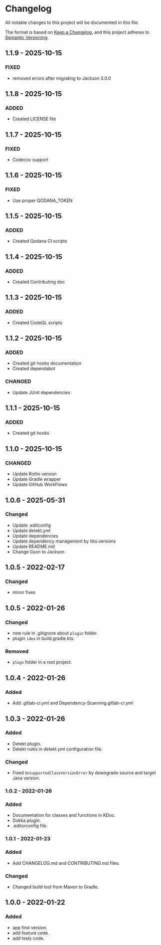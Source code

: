 # Changelog

All notable changes to this project will be documented in this file.

The format is based on [Keep a Changelog](https://keepachangelog.com/en/1.0.0/), and this project adheres
to [Semantic Versioning](https://semver.org/spec/v2.0.0.html).

## 1.1.9 - 2025-10-15

### FIXED

- removed errors after migrating to Jackson 3.0.0

## 1.1.8 - 2025-10-15

### ADDED

- Created LICENSE file

## 1.1.7 - 2025-10-15

### FIXED

- Codecov support

## 1.1.6 - 2025-10-15

### FIXED

- Use proper QODANA_TOKEN

## 1.1.5 - 2025-10-15

### ADDED

- Created Qodana CI scripts

## 1.1.4 - 2025-10-15

### ADDED

- Created Contributing doc

## 1.1.3 - 2025-10-15

### ADDED

- Created CodeQL scripts

## 1.1.2 - 2025-10-15

### ADDED

- Created git hooks documentation
- Created dependabot

### CHANGED

- Update JUnit dependencies

## 1.1.1 - 2025-10-15

### ADDED

- Created git hooks

## 1.1.0 - 2025-10-15

### CHANGED

- Update Kotlin version
- Update Gradle wrapper
- Update GitHub WorkFlows

## 1.0.6 - 2025-05-31

### Changed

- Update .editconfig
- Update detekt.yml
- Update dependencies
- Update dependency management by libs.versions
- Update README.md
- Change Gson to Jackson

## 1.0.5 - 2022-02-17

### Changed

- minor fixes

## 1.0.5 - 2022-01-26

### Changed

- new rule in .gitignore about `plugin` folder.
- plugin `idea` in build.gradle.kts.

### Removed

- `plugn` folder in a root project.

## 1.0.4 - 2022-01-26

### Added

- Add .gitlab-ci.yml and Dependency-Scanning.gitlab-ci.yml

## 1.0.3 - 2022-01-26

### Added

- Detekt plugin.
- Detekt rules in detekt.yml configuration file.

### Changed

- Fixed `UnsupportedClassVersionError` by downgrade source and target Java version.

### 1.0.2 - 2022-01-26

### Added

- Documentation for classes and functions in KDoc.
- Dokka plugin.
- .editorconfig file.

### 1.0.1 - 2022-01-23

### Added

- Add CHANGELOG.md and CONTRIBUTING.md files.

### Changed

- Changed build tool from Maven to Gradle.

## 1.0.0 - 2022-01-22

### Added

- app first version.
- add feature code.
- add tests code.
